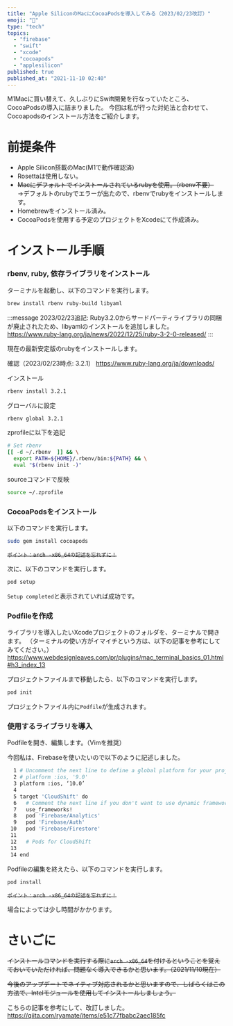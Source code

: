 ```yaml
---
title: "Apple SiliconのMacにCocoaPodsを導入してみる（2023/02/23改訂）"
emoji: "📲"
type: "tech"
topics:
  - "firebase"
  - "swift"
  - "xcode"
  - "cocoapods"
  - "applesilicon"
published: true
published_at: "2021-11-10 02:40"
---
```


M1Macに買い替えて、久しぶりにSwift開発を行なっていたところ、CocoaPodsの導入に詰まりました。
今回は私が行った対処法と合わせて、Cocoapodsのインストール方法をご紹介します。

# 前提条件

- Apple Silicon搭載のMac(M1で動作確認済)
- Rosettaは使用しない。
- ~~Macにデフォルトでインストールされているrubyを使用。（rbenv不要）~~  
  →デフォルトのrubyでエラーが出たので、rbenvでrubyをインストールします。
- Homebrewをインストール済み。
- CocoaPodsを使用する予定のプロジェクトをXcodeにて作成済み。

# インストール手順

### rbenv, ruby, 依存ライブラリをインストール

ターミナルを起動し、以下のコマンドを実行します。

```bash
brew install rbenv ruby-build libyaml
```

:::message
2023/02/23追記: Ruby3.2.0からサードパーティライブラリの同梱が廃止されたため、libyamlのインストールを追加しました。
https://www.ruby-lang.org/ja/news/2022/12/25/ruby-3-2-0-released/
:::

現在の最新安定版のrubyをインストールします。

確認（2023/02/23時点: 3.2.1）
https://www.ruby-lang.org/ja/downloads/

インストール

```bash
rbenv install 3.2.1
```

グローバルに設定

```bash
rbenv global 3.2.1
```

zprofileに以下を追記

```bash
# Set rbenv
[[ -d ~/.rbenv  ]] && \
  export PATH=${HOME}/.rbenv/bin:${PATH} && \
  eval "$(rbenv init -)"
```

sourceコマンドで反映

```bash
source ~/.zprofile
```

### CocoaPodsをインストール

以下のコマンドを実行します。

```bash
sudo gem install cocoapods
```

~~`ポイント：arch -x86_64の記述を忘れずに！`~~

次に、以下のコマンドを実行します。

```bash
pod setup
```

```Setup completed```と表示されていれば成功です。

### Podfileを作成

ライブラリを導入したいXcodeプロジェクトのフォルダを、ターミナルで開きます。
（ターミナルの使い方がイマイチという方は、以下の記事を参考にしてみてください。）
https://www.webdesignleaves.com/pr/plugins/mac_terminal_basics_01.html#h3_index_13

プロジェクトファイルまで移動したら、以下のコマンドを実行します。

```bash
pod init
```

プロジェクトファイル内に```Podfile```が生成されます。

### 使用するライブラリを導入

Podfileを開き、編集します。（Vimを推奨）

今回私は、Firebaseを使いたいので以下のように記述しました。

```bash
  1 # Uncomment the next line to define a global platform for your project
  2 # platform :ios, '9.0'
  3 platform :ios, ‘10.0’
  4 
  5 target 'CloudShift' do
  6   # Comment the next line if you don't want to use dynamic frameworks
  7   use_frameworks!
  8   pod 'Firebase/Analytics'
  9   pod 'Firebase/Auth'
 10   pod 'Firebase/Firestore'
 11 
 12   # Pods for CloudShift
 13 
 14 end
 ```
 
Podfileの編集を終えたら、以下のコマンドを実行します。

```bash
pod install
```

~~`ポイント：arch -x86_64の記述を忘れずに！`~~

場合によっては少し時間がかかります。

# さいごに

~~インストールコマンドを実行する際に```arch -x86_64```を付けるということを覚えておいていただければ、問題なく導入できるかと思います。（2021/11/10現在）~~

~~今後のアップデートでネイティブ対応されるかと思いますので、しばらくはこの方法で、Intelモジュールを使用してインストールしましょう。~~

こちらの記事を参考にして、改訂しました。
https://qiita.com/ryamate/items/e51c77fbabc2aec185fc